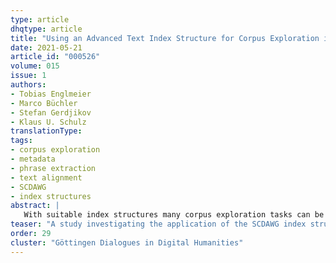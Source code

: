 ```yaml
---
type: article
dhqtype: article
title: "Using an Advanced Text Index Structure for Corpus Exploration in Digital Humanities"
date: 2021-05-21
article_id: "000526"
volume: 015
issue: 1
authors:
- Tobias Englmeier
- Marco Büchler
- Stefan Gerdjikov
- Klaus U. Schulz
translationType: 
tags:
- corpus exploration
- metadata
- phrase extraction
- text alignment
- SCDAWG
- index structures
abstract: |
   With suitable index structures many corpus exploration tasks can be solved in an efficient way without rescanning the text repository in an online manner. In this paper we show that symmetric compacted directed acyclic word graphs (SCDAWGs) - a refinement of suffix trees - offer an ideal basis for corpus exploration, helping to answer many of the questions raised in DH research in an elegant way. From a simplified point of view, the advantages of SCDAWGs rely on two properties. First, needing linear computation time, the index offers a joint view on the similarities (in terms of common substrings) and differences between all text. Second, structural regularities of the index help to mine interesting portions of texts (such as phrases and concept names) and their relationship in a language independent way without using prior linguistic knowledge. As a demonstration of the power of these principles we look at text alignment, text reuse in distinct texts or between distinct authors, automated detection of concepts, temporal distribution of phrases in diachronic corpora, and related problems.
teaser: "A study investigating the application of the SCDAWG index structure for large scale corpus exploration"
order: 29
cluster: "Göttingen Dialogues in Digital Humanities"
---
```

  
[^blumer1987]: Blumer, A., Blumer, J., Haussler, D., McConnell, R., and Ehrenfeucht, A. “Complete inverted files for efficient text retrieval and analysis” .  _Journal of the ACM (JACM)_  34 (1987): 578-595.  
[^büchler2012]: Büchler, M., Crane, G., Moritz, M., and Babeu, A.  “ Increasing recall for text re-use in historical documents to support research in the humanities ” . In  _Proceedings of 16th International Conference on Theory and Practice of Digital Libraries, (tpdl 2012): _  pp. 95–100  _Springer Berlin Heidelberg_ .  
[^gerdjikov2013]: Gerdjikov, S. and Mihov, S. and Nenchev, V.  “Extraction of spelling variations from language structure for noisy text correction” . In  _Proc. Int. Conf. for Document Analysis and Recognition_  (2013): 324-328.  
[^gerdjikov2016]: Gerdjikov, S., and Schulz, K. U.  “Corpus analysis without prior linguistic knowledge-unsupervised mining of phrases and subphrase structure” .  _ArXiv e-prints_  (2016): 1602.05772.  
[^gusfield1997]: Gusfield, D.  _Algorithms on strings, trees and sequences: computer science and computational biology_ . Cambridge university press, Cambridge, 1997.  
[^inenaga2005]: Inenaga, S., Hoshino, H., Shinohara, A., Takeda, M., Arikawa, S., Mauri, G., and Pavesi, G. “On-line construction of compact directed acyclic word graphs” .  _Discrete Applied Mathematics_  146 (2005): 156-179.   
[^mccreight1976]: McCreight, Edward M. “A space-economical suffix tree construction algorithm” .  _Journal of the ACM (JACM)_  23 (1976): 262-272.   
[^mitankin2014]: Mitankin, P. and Gerdjikov, S. and Mihov, S.  “ An approach to unsupervised historical text normalization ” . In  _Proceedings of the First International Conference on Digital Access to Textual Cultural Heritage: _  (2014) 29-34.  
[^needleman1970]: Needleman, S. B., and Wunsch, C. D. “A general method applicable to the search for similarities in the amino acid sequence of two proteins.” .  _Journal of molecular biology_  48 (1970): 443-453.   
[^okanohara2009]: Okanohara, Daisuke and Tsujii, Jun'ichi “Text categorization with all substring features” . In  _Proceedings of the 2009 SIAM International Conference on Data Mining: _  (2009) 839-846.  
[^sariev2014]: Sariev, Andrei and Nenchev, Vladislav and Gerdjikov, Stefan and Mitankin, Petar and Ganchev, Hristo and Mihov, Stoyan and Tinchev, Tinko “Flexible noisy text correction” . In  _Proceedings of Document Analysis Systems: _  (2014)  
[^schütze1993]: Schütze, H., and Pedersen, J. “ A vector model for syntagmatic and paradigmatic relatedness ” . In  _Proceedings of the 9th Annual Conference of the UW Centre for the New OED and Text Research, (oed 1993): _  pp. 104–113.  
[^storjohann2010]: Storjohann, P. (Ed.)  _Lexical-semantic relations: theoretical and practical perspectives (Vol. 28)_ . John Benjamins Publishing, Cambridge, 2010.  
[^ukkonen95]: Ukkonen, Esko.  “On-line construction of suffix trees” .  _Algorithmica_ 14 (1995): 249-260.   
[^weiner1973]: Weiner, P.  “Linear pattern matching algorithms” . In  _Proceedings of 14th Annual Symposium on Switching and Automata Theory, (swat 1973): _  pp. 1–11  _IEEE_ .  